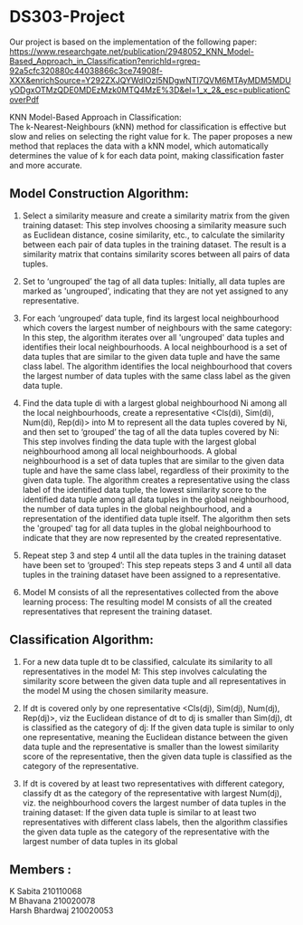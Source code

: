 # DS303-Project

Our project is based on the implementation of the following paper:
https://www.researchgate.net/publication/2948052_KNN_Model-Based_Approach_in_Classification?enrichId=rgreq-92a5cfc320880c44038866c3ce74908f-XXX&enrichSource=Y292ZXJQYWdlOzI5NDgwNTI7QVM6MTAyMDM5MDUyODgxOTMzQDE0MDEzMzk0MTQ4MzE%3D&el=1_x_2&_esc=publicationCoverPdf

KNN Model-Based Approach in Classification:  
The k-Nearest-Neighbours (kNN) method for classification is effective but slow and relies on selecting the right value for k. The paper proposes a new method that replaces the data with a kNN model, which automatically determines the value of k for each data point, making classification faster and more accurate.     

## Model Construction Algorithm:

1. Select a similarity measure and create a similarity matrix from the given training dataset:
This step involves choosing a similarity measure such as Euclidean distance, cosine similarity, etc., to calculate the similarity between each pair of data tuples in the training dataset. The result is a similarity matrix that contains similarity scores between all pairs of data tuples.

2. Set to ‘ungrouped’ the tag of all data tuples:
Initially, all data tuples are marked as 'ungrouped', indicating that they are not yet assigned to any representative.

3. For each ‘ungrouped’ data tuple, find its largest local neighbourhood which covers the largest number of neighbours with the same category:
In this step, the algorithm iterates over all 'ungrouped' data tuples and identifies their local neighbourhoods. A local neighbourhood is a set of data tuples that are similar to the given data tuple and have the same class label. The algorithm identifies the local neighbourhood that covers the largest number of data tuples with the same class label as the given data tuple.

4. Find the data tuple di with a largest global neighbourhood Ni among all the local neighbourhoods, create a representative <Cls(di), Sim(di), Num(di), Rep(di)> into M to represent all the data tuples covered by Ni, and then set to ‘grouped’ the tag of all the data tuples covered by Ni:
This step involves finding the data tuple with the largest global neighbourhood among all local neighbourhoods. A global neighbourhood is a set of data tuples that are similar to the given data tuple and have the same class label, regardless of their proximity to the given data tuple. The algorithm creates a representative using the class label of the identified data tuple, the lowest similarity score to the identified data tuple among all data tuples in the global neighbourhood, the number of data tuples in the global neighbourhood, and a representation of the identified data tuple itself. The algorithm then sets the 'grouped' tag for all data tuples in the global neighbourhood to indicate that they are now represented by the created representative.

5. Repeat step 3 and step 4 until all the data tuples in the training dataset have been set to ‘grouped’:
This step repeats steps 3 and 4 until all data tuples in the training dataset have been assigned to a representative.

6. Model M consists of all the representatives collected from the above learning process:
The resulting model M consists of all the created representatives that represent the training dataset.

## Classification Algorithm:

1. For a new data tuple dt to be classified, calculate its similarity to all representatives in the model M:
This step involves calculating the similarity score between the given data tuple and all representatives in the model M using the chosen similarity measure.

2. If dt is covered only by one representative <Cls(dj), Sim(dj), Num(dj), Rep(dj)>, viz the Euclidean distance of dt to dj is smaller than Sim(dj), dt is classified as the category of dj:
If the given data tuple is similar to only one representative, meaning the Euclidean distance between the given data tuple and the representative is smaller than the lowest similarity score of the representative, then the given data tuple is classified as the category of the representative.

3. If dt is covered by at least two representatives with different category, classify dt as the category of the representative with largest Num(dj), viz. the neighbourhood covers the largest number of data tuples in the training dataset:
If the given data tuple is similar to at least two representatives with different class labels, then the algorithm classifies the given data tuple as the category of the representative with the largest number of data tuples in its global

## Members :    
K Sabita  210110068         
M Bhavana 210020078    
Harsh Bhardwaj 210020053





